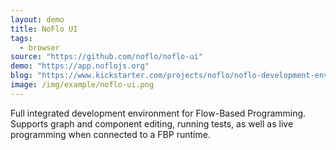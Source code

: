 ```yaml
---
layout: demo
title: NoFlo UI
tags:
  - browser
source: "https://github.com/noflo/noflo-ui"
demo: "https://app.noflojs.org"
blog: "https://www.kickstarter.com/projects/noflo/noflo-development-environment"
image: /img/example/noflo-ui.png
---
```

Full integrated development environment for Flow-Based Programming. Supports graph and component editing, running tests, as well as live programming when connected to a FBP runtime.
